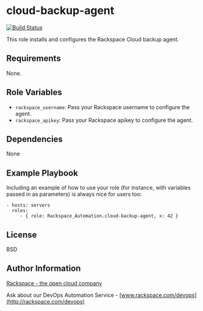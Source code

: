 cloud-backup-agent
========

[![Build Status](https://drone-opsdev.rax.io/github.com/rack-roles/cloud-backup-agent/status.svg?branch=master)](https://drone-opsdev.rax.io/github.com/rack-roles/cloud-backup-agent)

This role installs and configures the Rackspace Cloud backup agent.

Requirements
------------

None.

Role Variables
--------------

* `rackspace_username`: Pass your Rackspace username to configure the agent.
* `rackspace_apikey`: Pass your Rackspace apikey to configure the agent.

Dependencies
------------

None

Example Playbook
-------------------------

Including an example of how to use your role (for instance, with variables passed in as parameters) is always nice for users too:

    - hosts: servers
      roles:
         - { role: Rackspace_Automation.cloud-backup-agent, x: 42 }

License
-------

BSD

Author Information
------------------

[Rackspace - the open cloud company](http://rackspace.com)

Ask about our DevOps Automation Service - [www.rackspace.com/devops](http://rackspace.com/devops)
